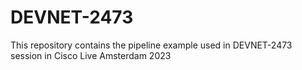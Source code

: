 # DEVNET-2473
This repository contains the pipeline example used in DEVNET-2473 session in Cisco Live Amsterdam 2023
